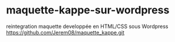 # maquette-kappe-sur-wordpress
reintegration maquette developpée en HTML/CSS sous Wordpress
https://github.com/Jerem08/maquette_kappe.git
